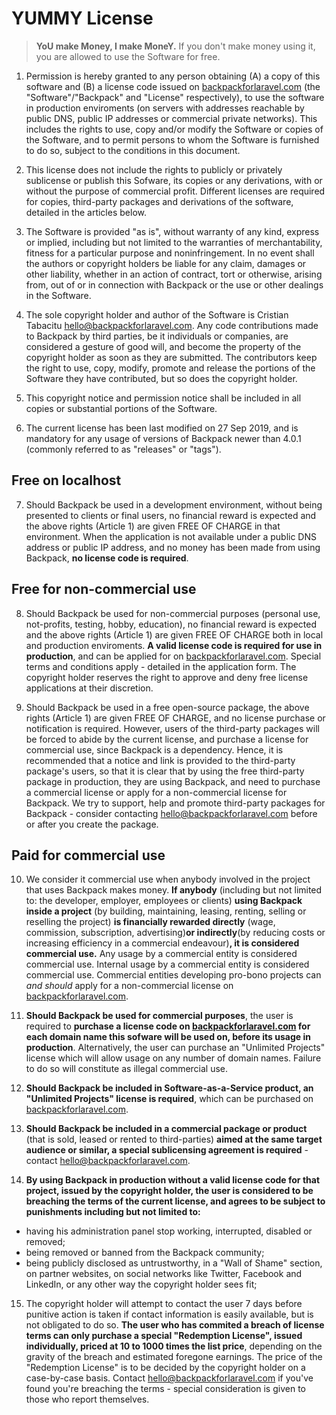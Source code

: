 # YUMMY License

> **YoU make Money, I make MoneY.** If you don't make money using it, you are allowed to use the Software for free.

1. Permission is hereby granted to any person obtaining (A) a copy of this software and (B) a license code issued on [backpackforlaravel.com](https://backpackforlaravel.com) (the "Software"/"Backpack" and "License" respectively), to use the software in production enviroments (on servers with addresses reachable by public DNS, public IP addresses or commercial private networks). This includes the rights to use, copy and/or modify the Software or copies of the Software, and to permit persons to whom the Software is furnished to do so, subject to the conditions in this document.

2. This license does not include the rights to publicly or privately sublicense or publish this Sofware, its copies or any derivations, with or without the purpose of commercial profit. Different licenses are required for copies, third-party packages and derivations of the software, detailed in the articles below.

3. The Software is provided "as is", without warranty of any kind, express or implied, including but not limited to the warranties of merchantability, fitness for a particular purpose and noninfringement. In no event shall the authors or copyright holders be liable for any claim, damages or other liability, whether in an action of contract, tort or otherwise, arising from, out of or in connection with Backpack or the use or other dealings in the Software.

4. The sole copyright holder and author of the Software is Cristian Tabacitu <hello@backpackforlaravel.com>. Any code contributions made to Backpack by third parties, be it individuals or companies, are considered a gesture of good will, and become the property of the copyright holder as soon as they are submitted. The contributors keep the right to use, copy, modify, promote and release the portions of the Software they have contributed, but so does the copyright holder.

5. This copyright notice and permission notice shall be included in all copies or substantial portions of the Software.

6. The current license has been last modified on 27 Sep 2019, and is mandatory for any usage of versions of Backpack newer than 4.0.1 (commonly referred to as "releases" or "tags").

## Free on localhost

7. Should Backpack be used in a development environment, without being presented to clients or final users, no financial reward is expected and the above rights (Article 1) are given FREE OF CHARGE in that environment. When the application is not available under a public DNS address or public IP address, and no money has been made from using Backpack, **no license code is required**.

## Free for non-commercial use

8. Should Backpack be used for non-commercial purposes (personal use, not-profits, testing, hobby, education), no financial reward is expected and the above rights (Article 1) are given FREE OF CHARGE both in local and production enviroments. **A valid license code is required for use in production**, and can be applied for on [backpackforlaravel.com](https://backpackforlaravel.com). Special terms and conditions apply - detailed in the application form. The copyright holder reserves the right to approve and deny free license applications at their discretion.

9. Should Backpack be used in a free open-source package, the above rights (Article 1) are given FREE OF CHARGE, and no license purchase or notification is required. However, users of the third-party packages will be forced to abide by the current license, and purchase a license for commercial use, since Backpack is a dependency. Hence, it is recommended that a notice and link is provided to the third-party package's users, so that it is clear that by using the free third-party package in production, they are using Backpack, and need to purchase a commercial license or apply for a non-commercial license for Backpack. We try to support, help and promote third-party packages for Backpack - consider contacting <hello@backpackforlaravel.com> before or after you create the package.

## Paid for commercial use

10. We consider it commercial use when anybody involved in the project that uses Backpack makes money. **If anybody** (including but not limited to: the developer, employer, employees or clients) **using Backpack inside a project** (by building, maintaining, leasing, renting, selling or reselling the project) **is financially rewarded directly** (wage, commission, subscription, advertising)**or indirectly**(by reducing costs or increasing efficiency in a commercial endeavour)**, it is considered commercial use.** Any usage by a commercial entity is considered commercial use. Internal usage by a commercial entity is considered commercial use. Commercial entities developing pro-bono projects can _and should_ apply for a non-commercial license on [backpackforlaravel.com](https://backpackforlaravel.com).

11. **Should Backpack be used for commercial purposes**, the user is required to **purchase a license code on [backpackforlaravel.com](https://backpackforlaravel.com) for each domain name this sofware will be used on, before its usage in production**. Alternatively, the user can purchase an "Unlimited Projects" license which will allow usage on any number of domain names. Failure to do so will constitute as illegal commercial use.

12. **Should Backpack be included in Software-as-a-Service product, an "Unlimited Projects" license is required**, which can be purchased on [backpackforlaravel.com](https://backpackforlaravel.com).

13. **Should Backpack be included in a commercial package or product** (that is sold, leased or rented to third-parties) **aimed at the same target audience or similar, a special sublicensing agreement is required** - contact <hello@backpackforlaravel.com>.

14. **By using Backpack in production without a valid license code for that project, issued by the copyright holder, the user is considered to be breaching the terms of the current license, and agrees to be subject to punishments including but not limited to:**
- having his administration panel stop working, interrupted, disabled or removed;
- being removed or banned from the Backpack community;
- being publicly disclosed as untrustworthy, in a "Wall of Shame" section, on partner websites, on social networks like Twitter, Facebook and LinkedIn, or any other way the copyright holder sees fit;

15. The copyright holder will attempt to contact the user 7 days before punitive action is taken if contact information is easily available, but is not obligated to do so. **The user who has commited a breach of license terms can only purchase a special "Redemption License", issued individually, priced at 10 to 1000 times the list price**, depending on the gravity of the breach and estimated foregone earnings. The price of the "Redemption License" is to be decided by the copyright holder on a case-by-case basis. Contact <hello@backpackforlaravel.com> if you've found you're breaching the terms - special consideration is given to those who report themselves.

